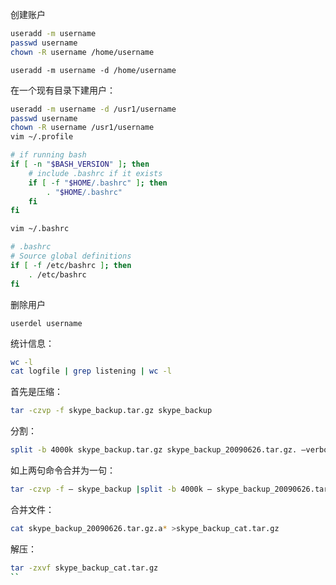 创建账户

```bash	
useradd -m username
passwd username
chown -R username /home/username
```

```shell
useradd -m username -d /home/username
```

在一个现有目录下建用户：

```bash
useradd -m username -d /usr1/username
passwd username
chown -R username /usr1/username
vim ~/.profile
```

```bash
# if running bash
if [ -n "$BASH_VERSION" ]; then
    # include .bashrc if it exists
    if [ -f "$HOME/.bashrc" ]; then
        . "$HOME/.bashrc"
    fi
fi
```

```bash
vim ~/.bashrc
```

```bash
# .bashrc
# Source global definitions
if [ -f /etc/bashrc ]; then
    . /etc/bashrc
fi
```



删除用户

```shell
userdel username
```

统计信息：

```bash
wc -l
cat logfile | grep listening | wc -l
```

首先是压缩：
```bash
tar -czvp -f skype_backup.tar.gz skype_backup
```

分割：
```bash
split -b 4000k skype_backup.tar.gz skype_backup_20090626.tar.gz. –verbose
```

如上两句命令合并为一句：
```bash
tar -czvp -f – skype_backup |split -b 4000k – skype_backup_20090626.tar.gz. –verbose
```
合并文件：
```bash
cat skype_backup_20090626.tar.gz.a* >skype_backup_cat.tar.gz
```
解压：
```bash
tar -zxvf skype_backup_cat.tar.gz
``
